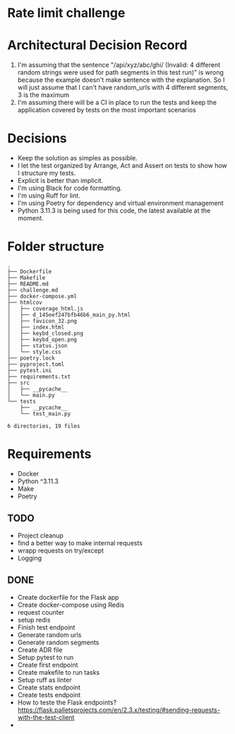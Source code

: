 # Rate limit challenge

# Architectural Decision Record

1. I'm assuming that the sentence "/api/xyz/abc/ghi/ (Invalid: 4 different random strings were used for path segments in
   this test run)" is wrong because the example doesn't make sentence with the explanation. So I will just assume that I
   can't have random_urls with 4 different segments, 3 is the maximum
2. I'm assuming there will be a CI in place to run the tests and keep the application covered by tests on the most
   important scenarios

# Decisions

- Keep the solution as simples as possible.
- I let the test organized by Arrange, Act and Assert on tests to show how I structure my tests.
- Explicit is better than implicit.
- I'm using Black for code formatting.
- I'm using Ruff for lint.
- I'm using Poetry for dependency and virtual environment management
- Python 3.11.3 is being used for this code, the latest available at the moment.

# Folder structure

```
.
├── Dockerfile
├── Makefile
├── README.md
├── challenge.md
├── docker-compose.yml
├── htmlcov
│   ├── coverage_html.js
│   ├── d_145eef247bfb46b6_main_py.html
│   ├── favicon_32.png
│   ├── index.html
│   ├── keybd_closed.png
│   ├── keybd_open.png
│   ├── status.json
│   └── style.css
├── poetry.lock
├── pyproject.toml
├── pytest.ini
├── requirements.txt
├── src
│   ├── __pycache__
│   └── main.py
└── tests
    ├── __pycache__
    └── test_main.py

6 directories, 19 files
```

# Requirements

- Docker
- Python ^3.11.3
- Make
- Poetry

## TODO

- Project cleanup
- find a better way to make internal requests
- wrapp requests on try/except
- Logging

## DONE

- Create dockerfile for the Flask app
- Create docker-compose using Redis
- request counter
- setup redis
- Finish test endpoint
- Generate random urls
- Generate random segments
- Create ADR file
- Setup pytest to run
- Create first endpoint
- Create makefile to run tasks
- Setup ruff as linter
- Create stats endpoint
- Create tests endpoint
- How to teste the Flask
  endpoints? https://flask.palletsprojects.com/en/2.3.x/testing/#sending-requests-with-the-test-client
- 
